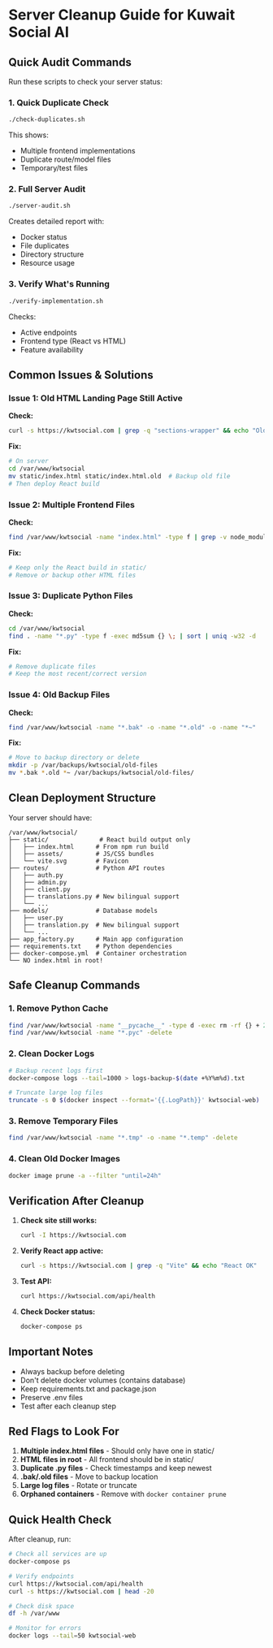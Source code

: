 # Server Cleanup Guide for Kuwait Social AI

## Quick Audit Commands

Run these scripts to check your server status:

### 1. Quick Duplicate Check
```bash
./check-duplicates.sh
```
This shows:
- Multiple frontend implementations
- Duplicate route/model files
- Temporary/test files

### 2. Full Server Audit
```bash
./server-audit.sh
```
Creates detailed report with:
- Docker status
- File duplicates
- Directory structure
- Resource usage

### 3. Verify What's Running
```bash
./verify-implementation.sh
```
Checks:
- Active endpoints
- Frontend type (React vs HTML)
- Feature availability

## Common Issues & Solutions

### Issue 1: Old HTML Landing Page Still Active

**Check:**
```bash
curl -s https://kwtsocial.com | grep -q "sections-wrapper" && echo "Old HTML active"
```

**Fix:**
```bash
# On server
cd /var/www/kwtsocial
mv static/index.html static/index.html.old  # Backup old file
# Then deploy React build
```

### Issue 2: Multiple Frontend Files

**Check:**
```bash
find /var/www/kwtsocial -name "index.html" -type f | grep -v node_modules
```

**Fix:**
```bash
# Keep only the React build in static/
# Remove or backup other HTML files
```

### Issue 3: Duplicate Python Files

**Check:**
```bash
cd /var/www/kwtsocial
find . -name "*.py" -type f -exec md5sum {} \; | sort | uniq -w32 -d
```

**Fix:**
```bash
# Remove duplicate files
# Keep the most recent/correct version
```

### Issue 4: Old Backup Files

**Check:**
```bash
find /var/www/kwtsocial -name "*.bak" -o -name "*.old" -o -name "*~"
```

**Fix:**
```bash
# Move to backup directory or delete
mkdir -p /var/backups/kwtsocial/old-files
mv *.bak *.old *~ /var/backups/kwtsocial/old-files/
```

## Clean Deployment Structure

Your server should have:

```
/var/www/kwtsocial/
├── static/              # React build output only
│   ├── index.html      # From npm run build
│   ├── assets/         # JS/CSS bundles
│   └── vite.svg        # Favicon
├── routes/             # Python API routes
│   ├── auth.py
│   ├── admin.py
│   ├── client.py
│   ├── translations.py # New bilingual support
│   └── ...
├── models/             # Database models
│   ├── user.py
│   ├── translation.py  # New bilingual support
│   └── ...
├── app_factory.py      # Main app configuration
├── requirements.txt    # Python dependencies
├── docker-compose.yml  # Container orchestration
└── NO index.html in root!
```

## Safe Cleanup Commands

### 1. Remove Python Cache
```bash
find /var/www/kwtsocial -name "__pycache__" -type d -exec rm -rf {} + 2>/dev/null
find /var/www/kwtsocial -name "*.pyc" -delete
```

### 2. Clean Docker Logs
```bash
# Backup recent logs first
docker-compose logs --tail=1000 > logs-backup-$(date +%Y%m%d).txt

# Truncate large log files
truncate -s 0 $(docker inspect --format='{{.LogPath}}' kwtsocial-web)
```

### 3. Remove Temporary Files
```bash
find /var/www/kwtsocial -name "*.tmp" -o -name "*.temp" -delete
```

### 4. Clean Old Docker Images
```bash
docker image prune -a --filter "until=24h"
```

## Verification After Cleanup

1. **Check site still works:**
   ```bash
   curl -I https://kwtsocial.com
   ```

2. **Verify React app active:**
   ```bash
   curl -s https://kwtsocial.com | grep -q "Vite" && echo "React OK"
   ```

3. **Test API:**
   ```bash
   curl https://kwtsocial.com/api/health
   ```

4. **Check Docker status:**
   ```bash
   docker-compose ps
   ```

## Important Notes

- Always backup before deleting
- Don't delete docker volumes (contains database)
- Keep requirements.txt and package.json
- Preserve .env files
- Test after each cleanup step

## Red Flags to Look For

1. **Multiple index.html files** - Should only have one in static/
2. **HTML files in root** - All frontend should be in static/
3. **Duplicate .py files** - Check timestamps and keep newest
4. **.bak/.old files** - Move to backup location
5. **Large log files** - Rotate or truncate
6. **Orphaned containers** - Remove with `docker container prune`

## Quick Health Check

After cleanup, run:
```bash
# Check all services are up
docker-compose ps

# Verify endpoints
curl https://kwtsocial.com/api/health
curl -s https://kwtsocial.com | head -20

# Check disk space
df -h /var/www

# Monitor for errors
docker logs --tail=50 kwtsocial-web
```